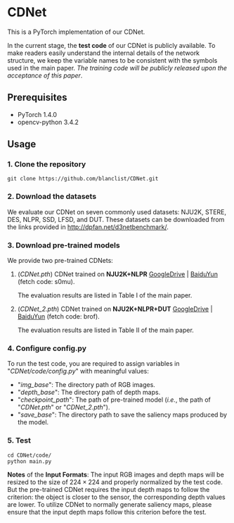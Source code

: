 # CDNet

This is a PyTorch implementation of our CDNet.

In the current stage, the **test code** of our CDNet is publicly available. To make readers easily understand the internal details of the network structure, we keep the variable names to be consistent with the symbols used in the main paper. *The training code will be publicly released upon the acceptance of this paper*. 

## Prerequisites

- PyTorch 1.4.0
- opencv-python 3.4.2

## Usage

### 1. Clone the repository

```
git clone https://github.com/blanclist/CDNet.git
```

### 2. Download the datasets

We evaluate our CDNet on seven commonly used datasets: NJU2K, STERE, DES, NLPR, SSD, LFSD, and DUT. These datasets can be downloaded from the links provided in http://dpfan.net/d3netbenchmark/.

### 3. Download pre-trained models

We provide two pre-trained CDNets:

1. (*CDNet.pth*) CDNet trained on **NJU2K+NLPR** [GoogleDrive](https://drive.google.com/file/d/15x2dnzAySxNa8xXd-L6mF3T0M_QCf9HR/view?usp=sharing) | [BaiduYun](https://pan.baidu.com/s/1AY-NSrXI0IQt2dUzA4BLZw) (fetch code: s0mu). 

   The evaluation results are listed in Table I of the main paper.

2. (*CDNet_2.pth*) CDNet trained on **NJU2K+NLPR+DUT** [GoogleDrive](https://drive.google.com/file/d/1MgTHjexvU-y_qNu7xoPUJbvhPnaKqSjt/view?usp=sharing) | [BaiduYun](https://pan.baidu.com/s/1PE7oOxjNbTrzAaKfTWsajg) (fetch code: brof). 

   The evaluation results are listed in Table II of the main paper.

### 4. Configure config.py

To run the test code, you are required to assign variables in "*CDNet/code/config.py*" with meaningful values:

- "*img_base*": The directory path of RGB images.
- "*depth_base*": The directory path of depth maps.
- "*checkpoint_path*": The path of pre-trained model (*i.e.*, the path of "*CDNet.pth*" or "*CDNet_2.pth*").
- "*save_base*": The directory path to save the saliency maps produced by the model.

### 5. Test

```
cd CDNet/code/
python main.py
```

**Notes** of the **Input Formats**: The input RGB images and depth maps will be resized to the size of $224\times 224$ and properly normalized by the test code. But the pre-trained CDNet requires the input depth maps to follow the criterion: the object is closer to the sensor, the corresponding depth values are lower. To utilize CDNet to normally generate saliency maps, please ensure that the input depth maps follow this criterion before the test.
